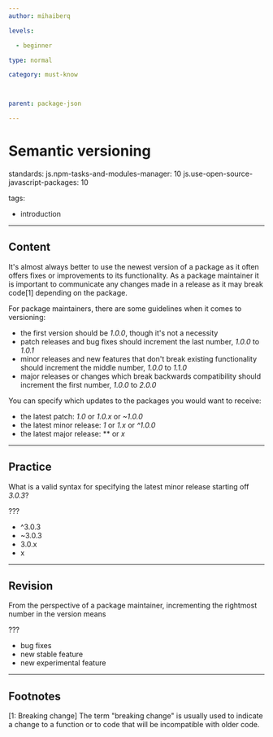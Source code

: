```yaml
---
author: mihaiberq

levels:

  - beginner

type: normal

category: must-know



parent: package-json

---
```


# Semantic versioning

standards:
  js.npm-tasks-and-modules-manager: 10
  js.use-open-source-javascript-packages: 10

tags:
  - introduction

---
## Content

It's almost always better to use the newest version of a package as it often offers fixes or improvements to its functionality. As a package maintainer it is important to communicate any changes made in a release as it may break code[1] depending on the package.

For package maintainers, there are some guidelines when it comes to versioning:
 - the first version should be *1.0.0*, though it's not a necessity
 - patch releases and bug fixes should increment the last number, *1.0.0* to *1.0.1*
 - minor releases and new features that don't break existing functionality should increment the middle number, *1.0.0* to *1.1.0*
 - major releases or changes which break backwards compatibility should increment the first number, *1.0.0* to *2.0.0*

You can specify which updates to the packages you would want to receive:
  - the latest patch: *1.0* or *1.0.x* or *~1.0.0*
  - the latest minor release: *1* or *1.x* or *^1.0.0*
  - the latest major release: *\* or *x*

---
## Practice

What is a valid syntax for specifying the latest minor release starting off *3.0.3*?

???


* ^3.0.3
* ~3.0.3
* 3.0.x
* x

---
## Revision

From the perspective of a package maintainer, incrementing the rightmost number in the version means

???


* bug fixes
* new stable feature
* new experimental feature

---
## Footnotes
[1: Breaking change]
The term "breaking change" is usually used to indicate a change to a function or to code that will be incompatible with older code.